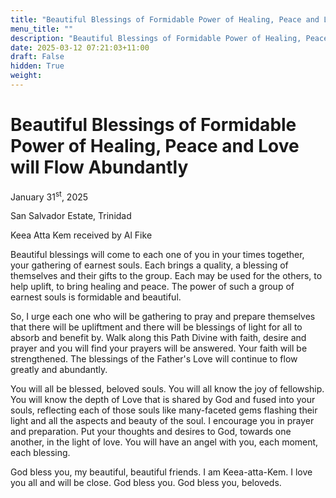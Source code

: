 ```yaml
---
title: "Beautiful Blessings of Formidable Power of Healing, Peace and Love will Flow Abundantly"
menu_title: ""
description: "Beautiful Blessings of Formidable Power of Healing, Peace and Love will Flow Abundantly"
date: 2025-03-12 07:21:03+11:00
draft: False
hidden: True
weight:
---
```

# Beautiful Blessings of Formidable Power of Healing, Peace and Love will Flow Abundantly

January 31<sup>st</sup>, 2025

San Salvador Estate, Trinidad

Keea Atta Kem received by Al Fike

Beautiful blessings will come to each one of you in your times together, your gathering of earnest souls. Each brings a quality, a blessing of themselves and their gifts to the group. Each may be used for the others, to help uplift, to bring healing and peace. The power of such a group of earnest souls is formidable and beautiful.

So, I urge each one who will be gathering to pray and prepare themselves that there will be upliftment and there will be blessings of light for all to absorb and benefit by. Walk along this Path Divine with faith, desire and prayer and you will find your prayers will be answered. Your faith will be strengthened. The blessings of the Father's Love will continue to flow greatly and abundantly.

You will all be blessed, beloved souls. You will all know the joy of fellowship. You will know the depth of Love that is shared by God and fused into your souls, reflecting each of those souls like many-faceted gems flashing their light and all the aspects and beauty of the soul. I encourage you in prayer and preparation. Put your thoughts and desires to God, towards one another, in the light of love. You will have an angel with you, each moment, each blessing.

God bless you, my beautiful, beautiful friends. I am Keea-atta-Kem. I love you all and will be close. God bless you. God bless you, beloveds.
